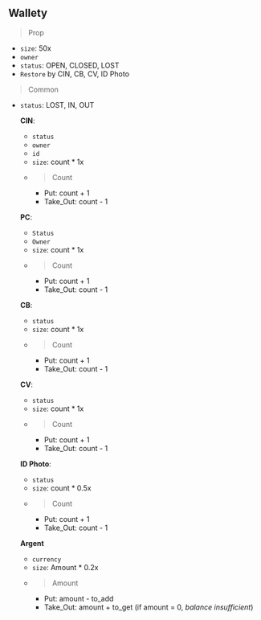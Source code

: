 ## Wallety

> Prop
- `size`: 50x
- `owner`
- `status`: OPEN, CLOSED, LOST
- `Restore` by CIN, CB, CV, ID Photo

> Common
- `status`: LOST, IN, OUT

  **CIN**:
  - `status`
  - `owner`
  - `id`
  - `size`: count * 1x
  - > Count
      - Put: count + 1
      - Take_Out: count - 1

  **PC**:
  - `Status`
  - `Owner`
  - `size`: count * 1x
  - > Count
      - Put: count + 1
      - Take_Out: count - 1

  **CB**:
  - `status`
  - `size`: count * 1x
  - > Count
      - Put: count + 1
      - Take_Out: count - 1

  **CV**:
  - `status`
  - `size`: count * 1x
  - > Count
      - Put: count + 1
      - Take_Out: count - 1

  **ID Photo**:
  - `status`
  - `size`: count * 0.5x
  - > Count
      - Put: count + 1
      - Take_Out: count - 1

  **Argent**
    - `currency`
    - `size`: Amount * 0.2x
    - > Amount
        - Put: amount - to_add
        - Take_Out: amount + to_get (if amount = 0, _balance insufficient_)